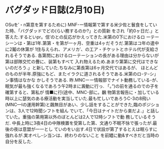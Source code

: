 # バグダッド日誌(2月10日)

OSuを′・n第意を第するために)
MNF-ー情報第で第する米少佐と鬟食をしていた時、「バグダッドでどの(らい務するのか?」との質新
をされ「約0ヶ日だ.」と答えた.するといpr。信′のとの反応がかえってきた.米第の0下におけるロ
ーテーシーンは・第は1年.第第・を第が一ヶ月、空重は4ヶだそうだ.第第はコ年の遣中に2鬮の休第が
1住与えられ、アメリカ′、の工ア・チケットとホテル代が支給されるそうである.
各第問におけるローテーションの長がある理由は分からないが第は部隊交忙の釁に、装第もすべて
入れ物えるため.あまり第第に交代はできないのだろう.」と新していた.ちなみに第長第は6ヶ月交代ではあるが、
ほとんどのものが半年.原強にもど、またイラクに道されるそうである.米第のロ-テ-シ」ン事情はなかな
かしそうである.
昨.MNCーー情報部でナイト動務している-が、眠気が最も強くなるであろう午2時まに澱動に行っ.
「。”)の前を通るのでの子を確第すると、第私が
情■に行(途中、MNC-部に。飜
物第言報告に・加している時以上に瑟気のある療活動を実当していた.最も忙しいであろうC-3の8飛い
(MNC—Iの運用幹第)と飆無目があい、少し話をすることができた,臨のポジションは、3人で12時聞シフトを組ん
でいて、「今日はナイトだから楽だよ.」と話していた。重強の第用第以外のぼとんどは2人で12時シフトで動
務しているそうだ.
中長上時に3夜4日の中隊検置を受第した第、文通り不眠不怺で張ったが.最後の夜は意盟が一一とし
ていのをい出す.4日で状設が第了するとえは眠らすに強れるが.実オペし-シ当ンは、終わりのないこと
を前罎に動&すべきだと当時の自分を反した.
